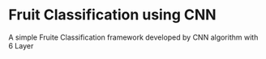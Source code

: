 Fruit Classification using CNN
==============================

A simple Fruite Classification framework developed by CNN algorithm with 6 Layer